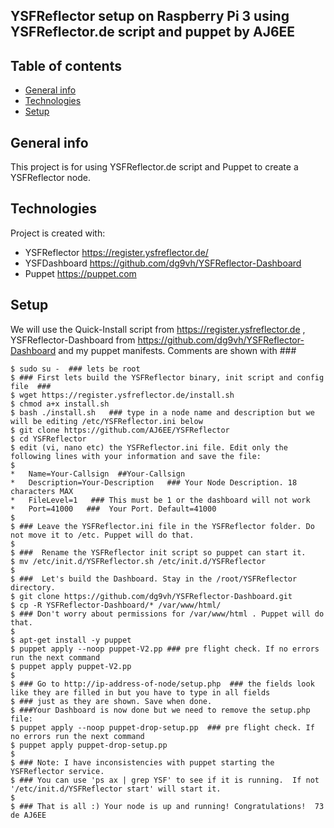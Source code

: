 ## YSFReflector setup on Raspberry Pi 3 using YSFReflector.de script and puppet by AJ6EE

## Table of contents
* [General info](#general-info)
* [Technologies](#technologies)
* [Setup](#setup)

## General info
This project is for using YSFReflector.de script and Puppet to create a YSFReflector node.
	
## Technologies
Project is created with:
* YSFReflector   https://register.ysfreflector.de/
* YSFDashboard   https://github.com/dg9vh/YSFReflector-Dashboard
* Puppet	 https://puppet.com

	
## Setup
We will use the Quick-Install script from https://register.ysfreflector.de , 
YSFReflector-Dashboard from https://github.com/dg9vh/YSFReflector-Dashboard and my puppet manifests.
Comments are shown with ###
```
$ sudo su -  ### lets be root
$ ### First lets build the YSFReflector binary, init script and config file  ### 
$ wget https://register.ysfreflector.de/install.sh
$ chmod a+x install.sh
$ bash ./install.sh   ### type in a node name and description but we will be editing /etc/YSFReflector.ini below
$ git clone https://github.com/AJ6EE/YSFReflector
$ cd YSFReflector
$ edit (vi, nano etc) the YSFReflector.ini file. Edit only the following lines with your information and save the file:
$
*   Name=Your-Callsign  ##Your-Callsign
*   Description=Your-Description   ### Your Node Description. 18 characters MAX
*   FileLevel=1   ### This must be 1 or the dashboard will not work
*   Port=41000   ###  Your Port. Default=41000
$
$ ### Leave the YSFReflector.ini file in the YSFReflector folder. Do not move it to /etc. Puppet will do that.
$
$ ###  Rename the YSFReflector init script so puppet can start it. 
$ mv /etc/init.d/YSFReflector.sh /etc/init.d/YSFReflector
$ 
$ ###  Let's build the Dashboard. Stay in the /root/YSFReflector directory.
$ git clone https://github.com/dg9vh/YSFReflector-Dashboard.git
$ cp -R YSFReflector-Dashboard/* /var/www/html/
$ ### Don't worry about permissions for /var/www/html . Puppet will do that. 
$
$ apt-get install -y puppet
$ puppet apply --noop puppet-V2.pp ### pre flight check. If no errors run the next command
$ puppet apply puppet-V2.pp
$
$ ### Go to http://ip-address-of-node/setup.php  ### the fields look like they are filled in but you have to type in all fields
$ ### just as they are shown. Save when done.
$ ###Your Dashboard is now done but we need to remove the setup.php file:
$ puppet apply --noop puppet-drop-setup.pp  ### pre flight check. If no errors run the next command
$ puppet apply puppet-drop-setup.pp
$ 
$ ### Note: I have inconsistencies with puppet starting the YSFReflector service. 
$ ### You can use 'ps ax | grep YSF' to see if it is running.  If not '/etc/init.d/YSFReflector start' will start it.  
$
$ ### That is all :) Your node is up and running! Congratulations!  73 de AJ6EE
```
